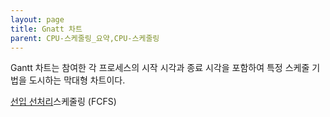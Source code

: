 ```yaml
---
layout: page
title: Gnatt 차트
parent: CPU-스케줄링_요약,CPU-스케줄링
---
```

Gantt 차트는 참여한 각 프로세스의 시작 시각과 종료 시각을 포함하여 특정 스케줄 기법을 도시하는 막대형 차트이다.

[선입 선처리](FCFS.md)스케줄링 (FCFS)
